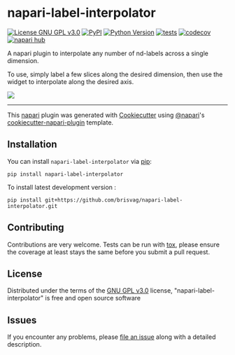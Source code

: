 # napari-label-interpolator

[![License GNU GPL v3.0](https://img.shields.io/pypi/l/napari-label-interpolator.svg?color=green)](https://github.com/brisvag/napari-label-interpolator/raw/main/LICENSE)
[![PyPI](https://img.shields.io/pypi/v/napari-label-interpolator.svg?color=green)](https://pypi.org/project/napari-label-interpolator)
[![Python Version](https://img.shields.io/pypi/pyversions/napari-label-interpolator.svg?color=green)](https://python.org)
[![tests](https://github.com/brisvag/napari-label-interpolator/workflows/tests/badge.svg)](https://github.com/brisvag/napari-label-interpolator/actions)
[![codecov](https://codecov.io/gh/brisvag/napari-label-interpolator/branch/main/graph/badge.svg)](https://codecov.io/gh/brisvag/napari-label-interpolator)
[![napari hub](https://img.shields.io/endpoint?url=https://api.napari-hub.org/shields/napari-label-interpolator)](https://napari-hub.org/plugins/napari-label-interpolator)

A napari plugin to interpolate any number of nd-labels across a single dimension.

To use, simply label a few slices along the desired dimension, then use the widget to interpolate along the desired axis.

![](https://user-images.githubusercontent.com/23482191/189153632-40ef38b7-be89-40b3-b583-b17f3241c67b.png)

----------------------------------

This [napari] plugin was generated with [Cookiecutter] using [@napari]'s [cookiecutter-napari-plugin] template.

<!--
Don't miss the full getting started guide to set up your new package:
https://github.com/napari/cookiecutter-napari-plugin#getting-started

and review the napari docs for plugin developers:
https://napari.org/stable/plugins/index.html
-->

## Installation

You can install `napari-label-interpolator` via [pip]:

    pip install napari-label-interpolator



To install latest development version :

    pip install git+https://github.com/brisvag/napari-label-interpolator.git


## Contributing

Contributions are very welcome. Tests can be run with [tox], please ensure
the coverage at least stays the same before you submit a pull request.

## License

Distributed under the terms of the [GNU GPL v3.0] license,
"napari-label-interpolator" is free and open source software

## Issues

If you encounter any problems, please [file an issue] along with a detailed description.

[napari]: https://github.com/napari/napari
[Cookiecutter]: https://github.com/audreyr/cookiecutter
[@napari]: https://github.com/napari
[MIT]: http://opensource.org/licenses/MIT
[BSD-3]: http://opensource.org/licenses/BSD-3-Clause
[GNU GPL v3.0]: http://www.gnu.org/licenses/gpl-3.0.txt
[GNU LGPL v3.0]: http://www.gnu.org/licenses/lgpl-3.0.txt
[Apache Software License 2.0]: http://www.apache.org/licenses/LICENSE-2.0
[Mozilla Public License 2.0]: https://www.mozilla.org/media/MPL/2.0/index.txt
[cookiecutter-napari-plugin]: https://github.com/napari/cookiecutter-napari-plugin

[file an issue]: https://github.com/brisvag/napari-label-interpolator/issues

[napari]: https://github.com/napari/napari
[tox]: https://tox.readthedocs.io/en/latest/
[pip]: https://pypi.org/project/pip/
[PyPI]: https://pypi.org/
